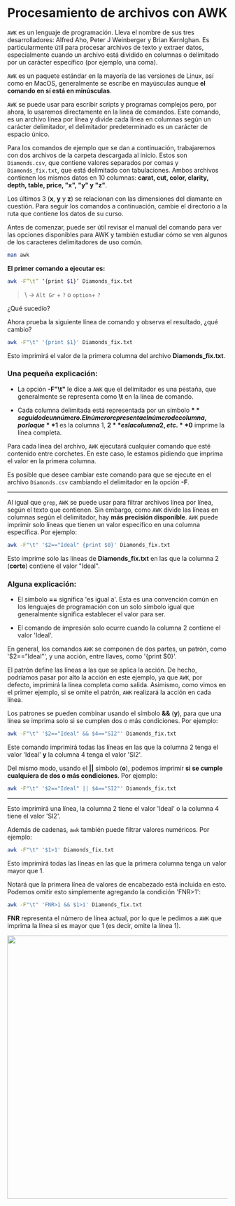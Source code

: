 # Procesamiento de archivos con AWK

`AWK` es un lenguaje de programación. Lleva el nombre de sus tres desarrolladores: Alfred Aho, Peter J Weinberger y Brian KernIghan. Es particularmente útil para procesar archivos de texto y extraer datos, especialmente cuando un archivo está dividido en columnas o delimitado por un carácter específico (por ejemplo, una coma). 

`AWK` es un paquete estándar en la mayoría de las versiones de Linux, así como en MacOS, generalmente se escribe en mayúsculas aunque **el comando en sí está en minúsculas**.  

`AWK` se puede usar para escribir scripts y programas complejos pero, por ahora, lo usaremos directamente en la línea de comandos. Este comando, es un archivo línea por línea y divide cada línea en columnas según un carácter delimitador, el delimitador predeterminado es un carácter de espacio único.  


Para los comandos de ejemplo que se dan a continuación, trabajaremos con dos archivos de la carpeta descargada al inicio. Estos son `Diamonds.csv`, que contiene valores separados por comas y `Diamonds_fix.txt`, que está delimitado con tabulaciones. Ambos archivos contienen los mismos datos en 10 columnas: **carat, cut, color, clarity, depth, table, price, "x", "y" y "z"**.  

Los últimos 3 (**x**, **y** y **z**) se relacionan con las dimensiones del diamante en cuestión. Para seguir los comandos a continuación, cambie el directorio a la ruta que contiene los datos de su curso. 

Antes de comenzar, puede ser útil revisar el manual del comando para ver las opciones disponibles para AWK y también estudiar cómo se ven algunos de los caracteres delimitadores de uso común.  

```bash
man awk
```


**El primer comando a ejecutar es:**  

```bash
awk -F”\t” ‘{print $1}’ Diamonds_fix.txt
```
> \ -> `Alt Gr` + `?` o `option`+ `?`


¿Qué sucedío?

Ahora prueba la siguiente línea de comando y observa el resultado, ¿qué cambio?

```bash
awk -F"\t" '{print $1}' Diamonds_fix.txt
```

Esto imprimirá el valor de la primera columna del archivo **Diamonds_fix.txt**. 


### Una pequeña explicación:  

- La opción **-F"\t"** le dice a `AWK` que el delimitador es una pestaña, que generalmente se representa como **\t** en la línea de comando.  

- Cada columna delimitada está representada por un símbolo **$** seguido de un número. El número representa el número de columna, por lo que **$1** es la columna 1, **$2** es la columna 2, etc. **$0** imprime la línea completa. 


Para cada línea del archivo, `AWK` ejecutará cualquier comando que esté contenido entre corchetes. En este caso, le estamos pidiendo que imprima el valor en la primera columna.    

Es posible que desee cambiar este comando para que se ejecute en el archivo `Diamonds.csv` cambiando el delimitador en la opción **-F**.  

-------------

Al igual que `grep`, `AWK` se puede usar para filtrar archivos línea por línea, según el texto que contienen. Sin embargo, como `AWK` divide las líneas en columnas según el delimitador, hay **más precisión disponible**. `AWK` puede imprimir solo líneas que tienen un valor específico en una columna específica. Por ejemplo: 

```bash
awk -F"\t" '$2=="Ideal" {print $0}' Diamonds_fix.txt
```

Esto imprime solo las líneas de **Diamonds_fix.txt** en las que la columna 2 (**corte**) contiene el valor "Ideal".

### Alguna explicación: 

- El símbolo **==** significa 'es igual a'. Esta es una convención común en los lenguajes de programación con un solo símbolo igual que generalmente significa establecer el valor para ser.  

- El comando de impresión solo ocurre cuando la columna 2 contiene el valor 'Ideal'.  

En general, los comandos `AWK` se componen de dos partes, un patrón, como '$2==”Ideal”', y una acción, entre llaves, como '{print $0}'. 

El patrón define las líneas a las que se aplica la acción. De hecho, podríamos pasar por alto la acción en este ejemplo, ya que `AWK`, por defecto, imprimirá la línea completa como salida. Asimismo, como vimos en el primer ejemplo, si se omite el patrón, `AWK` realizará la acción en cada línea. 

Los patrones se pueden combinar usando el símbolo **&&** (**y**), para que una línea se imprima solo si se cumplen dos o más condiciones. Por ejemplo:  

```bash
awk -F"\t" '$2=="Ideal" && $4=="SI2"' Diamonds_fix.txt
```

Este comando imprimirá todas las líneas en las que la columna 2 tenga el valor 'Ideal' **y** la columna 4 tenga el valor 'SI2'. 


Del mismo modo, usando el **||** símbolo (**o**), podemos imprimir **si se cumple cualquiera de dos o más condiciones**. Por ejemplo:  

```bash
awk -F"\t" '$2=="Ideal" || $4=="SI2"' Diamonds_fix.txt
```
----------------

Esto imprimirá una línea, la columna 2 tiene el valor 'Ideal' o la columna 4 tiene el valor 'SI2'.  

Además de cadenas, `awk` también puede filtrar valores numéricos. Por ejemplo:  

```bash
awk -F"\t" '$1>1' Diamonds_fix.txt
```

Esto imprimirá todas las líneas en las que la primera columna tenga un valor mayor que 1. 

Notará que la primera línea de valores de encabezado está incluida en esto. Podemos omitir esto simplemente agregando la condición 'FNR>1': 

```bash
awk -F"\t" 'FNR>1 && $1>1' Diamonds_fix.txt 
```

**FNR** representa el número de línea actual, por lo que le pedimos a `AWK` que imprima la línea si es mayor que 1 (es decir, omite la línea 1).  

<div align="center"><img src="https://user-images.githubusercontent.com/25624961/170142733-a9183055-47ee-44e6-8f92-acad3b566a4c.png" width="600"></div>

